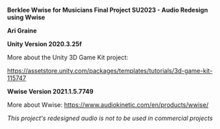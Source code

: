 **Berklee Wwise for Musicians Final Project SU2023 - Audio Redesign using Wwise**

**Ari Graine**

**Unity Version 2020.3.25f**

More about the Unity 3D Game Kit project:

https://assetstore.unity.com/packages/templates/tutorials/3d-game-kit-115747

**Wwise Version 2021.1.5.7749**

More about Wwise: https://www.audiokinetic.com/en/products/wwise/

*This project's redesigned audio is not to be used in commercial projects*
